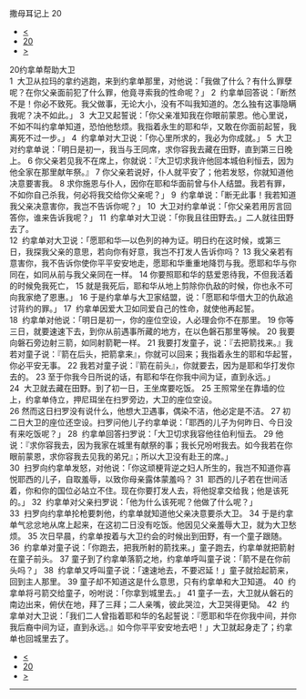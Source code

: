 ﻿





 撒母耳记上 20




* [<](bible/1SA19.md)
* [20](bible/1SA.md)
* [>](bible/1SA21.md)



 
20约拿单帮助大卫  
1  大卫从拉玛的拿约逃跑，来到约拿单那里，对他说：「我做了什么？有什么罪孽呢？在你父亲面前犯了什么罪，他竟寻索我的性命呢？」 
2  约拿单回答说：「断然不是！你必不致死。我父做事，无论大小，没有不叫我知道的。怎么独有这事隐瞒我呢？决不如此。」 
3  大卫又起誓说：「你父亲准知我在你眼前蒙恩。他心里说，不如不叫约拿单知道，恐怕他愁烦。我指着永生的耶和华，又敢在你面前起誓，我离死不过一步。」 
4  约拿单对大卫说：「你心里所求的，我必为你成就。」 
5  大卫对约拿单说：「明日是初一，我当与王同席，求你容我去藏在田野，直到第三日晚上。 
6 你父亲若见我不在席上，你就说：『大卫切求我许他回本城伯利恒去，因为他全家在那里献年祭。』 
7 你父亲若说好，仆人就平安了；他若发怒，你就知道他决意要害我。 
8 求你施恩与仆人，因你在耶和华面前曾与仆人结盟。我若有罪，不如你自己杀我，何必将我交给你父亲呢？」 
9  约拿单说：「断无此事！我若知道我父亲决意害你，我岂不告诉你呢？」 
10  大卫对约拿单说：「你父亲若用厉言回答你，谁来告诉我呢？」 
11  约拿单对大卫说：「你我且往田野去。」二人就往田野去了。  
12  约拿单对大卫说：「愿耶和华—以色列的神为证。明日约在这时候，或第三日，我探我父亲的意思，若向你有好意，我岂不打发人告诉你吗？ 
13 我父亲若有意害你，我不告诉你使你平平安安地走，愿耶和华重重地降罚与我。愿耶和华与你同在，如同从前与我父亲同在一样。 
14 你要照耶和华的慈爱恩待我，不但我活着的时候免我死亡， 
15 就是我死后，耶和华从地上剪除你仇敌的时候，你也永不可向我家绝了恩惠。」 
16 于是约拿单与大卫家结盟，说：「愿耶和华借大卫的仇敌追讨背约的罪。」 
17  约拿单因爱大卫如同爱自己的性命，就使他再起誓。  
18  约拿单对他说：「明日是初一，你的座位空设，人必理会你不在那里。 
19 你等三日，就要速速下去，到你从前遇事所藏的地方，在以色磐石那里等候。 
20 我要向磐石旁边射三箭，如同射箭靶一样。 
21 我要打发童子，说：『去把箭找来。』我若对童子说：『箭在后头，把箭拿来』，你就可以回来；我指着永生的耶和华起誓，你必平安无事。 
22 我若对童子说：『箭在前头』，你就要去，因为是耶和华打发你去的。 
23 至于你我今日所说的话，有耶和华在你我中间为证，直到永远。」  
24  大卫就去藏在田野。到了初一日，王坐席要吃饭。 
25 王照常坐在靠墙的位上，约拿单侍立，押尼珥坐在扫罗旁边，大卫的座位空设。  
26 然而这日扫罗没有说什么，他想大卫遇事，偶染不洁，他必定是不洁。 
27 初二日大卫的座位还空设。扫罗问他儿子约拿单说：「耶西的儿子为何昨日、今日没有来吃饭呢？」 
28  约拿单回答扫罗说：「大卫切求我容他往伯利恒去。 
29 他说：『求你容我去，因为我家在城里有献祭的事；我长兄吩咐我去。如今我若在你眼前蒙恩，求你容我去见我的弟兄』；所以大卫没有赴王的席。」  
30  扫罗向约拿单发怒，对他说：「你这顽梗背逆之妇人所生的，我岂不知道你喜悦耶西的儿子，自取羞辱，以致你母亲露体蒙羞吗？ 
31  耶西的儿子若在世间活着，你和你的国位必站立不住。现在你要打发人去，将他捉拿交给我；他是该死的。」 
32  约拿单对父亲扫罗说：「他为什么该死呢？他做了什么呢？」  
33  扫罗向约拿单抡枪要刺他，约拿单就知道他父亲决意要杀大卫。 
34 于是约拿单气忿忿地从席上起来，在这初二日没有吃饭。他因见父亲羞辱大卫，就为大卫愁烦。 
35 次日早晨，约拿单按着与大卫约会的时候出到田野，有一个童子跟随。 
36  约拿单对童子说：「你跑去，把我所射的箭找来。」童子跑去，约拿单就把箭射在童子前头。 
37 童子到了约拿单落箭之地，约拿单呼叫童子说：「箭不是在你前头吗？」 
38  约拿单又呼叫童子说：「速速地去，不要迟延！」童子就拾起箭来，回到主人那里。 
39 童子却不知道这是什么意思，只有约拿单和大卫知道。 
40  约拿单将弓箭交给童子，吩咐说：「你拿到城里去。」 
41 童子一去，大卫就从磐石的南边出来，俯伏在地，拜了三拜；二人亲嘴，彼此哭泣，大卫哭得更恸。 
42  约拿单对大卫说：「我们二人曾指着耶和华的名起誓说：『愿耶和华在你我中间，并你我后裔中间为证，直到永远。』如今你平平安安地去吧！」大卫就起身走了；约拿单也回城里去了。 
* [<](bible/1SA19.md)
* [20](bible/1SA.md)
* [>](bible/1SA21.md)





---









